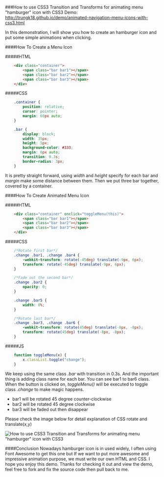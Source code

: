 ###How to use CSS3 Transition and Transforms for animating menu "hamburger" icon with CSS3
Demo: http://trungk18.github.io/demo/animated-navigation-menu-icons-with-css3.html

In this demonstration, I will show you how to create an hamburger icon and put some simple animations when clicking.

####How To Create a Menu Icon

#####HTML
```html
    <div class="container">
        <span class="bar bar1"></span>
        <span class="bar bar2"></span>
        <span class="bar bar3"></span>
    </div>
```

#####CSS
```css
    .container {
        position: relative;
        cursor: pointer;
        margin: 60px auto;
    }

    .bar {
        display: block;
        width: 35px;
        height: 5px;
        background-color: #333;
        margin: 6px auto;
        transition: 0.3s;
        border-radius: 3px;
    }
```

It is pretty straight forward, using *width* and *height* specify for each bar and *margin* make some distance between them. Then we put three bar together, covered by a container.

####How To Create Animated Menu Icon

#####HTML
```html
    <div class="container" onclick="toggleMenu(this)">
        <span class="bar bar1"></span>
        <span class="bar bar2"></span>
        <span class="bar bar3"></span>
    </div>
```

#####CSS
```css
    /*Rotate first bar*/
    .change .bar1, .change .bar4 {
        -webkit-transform: rotate(-45deg) translate(-9px, 6px);
        transform: rotate(-45deg) translate(-9px, 6px);
    }

    /*Fade out the second bar*/
    .change .bar2 {
        opacity: 0;
    }

    .change .bar5 {
        width: 0%;
    }

    /*Rotate last bar*/
    .change .bar3, .change .bar6 {
        -webkit-transform: rotate(45deg) translate(-8px, -8px);
        transform: rotate(45deg) translate(-8px, -8px);
    }
```
#####JS
```javascript
	function toggleMenu(x) {
		x.classList.toggle("change");
	}
```
We keep using the same class *.bar* with transition in 0.3s. And the important thing is adding class name for each bar. You can see bar1 to bar6 class.
When the button is clicked on, *toggleMenu()* will be executed to toggle class *.change* to make magic happens.
* bar1 will be rotated 45 degree counter-clockwise 
* bar2 will be rotated 45 degree clockwise
* bar3 will be faded out then disappear 

Please check the image below for detail explanation of CSS rotate and translate(x,y)

![How to use CSS3 Transition and Transforms for animating menu "hamburger" icon with CSS3](http://trungk18.github.io/demo/explanation/animated-navigation-menu-icons-with-css3-explain.png)

####Conclusion
Nowadays hamburger icon is in used widely, I often using Font Awesome to get this one but If we want to put more awesome and impressive animation purpose, we must write our own HTML and CSS. I hope you enjoy this demo. 
Thanks for checking it out and view the demo, feel free to fork and fix the source code then pull back to me.
